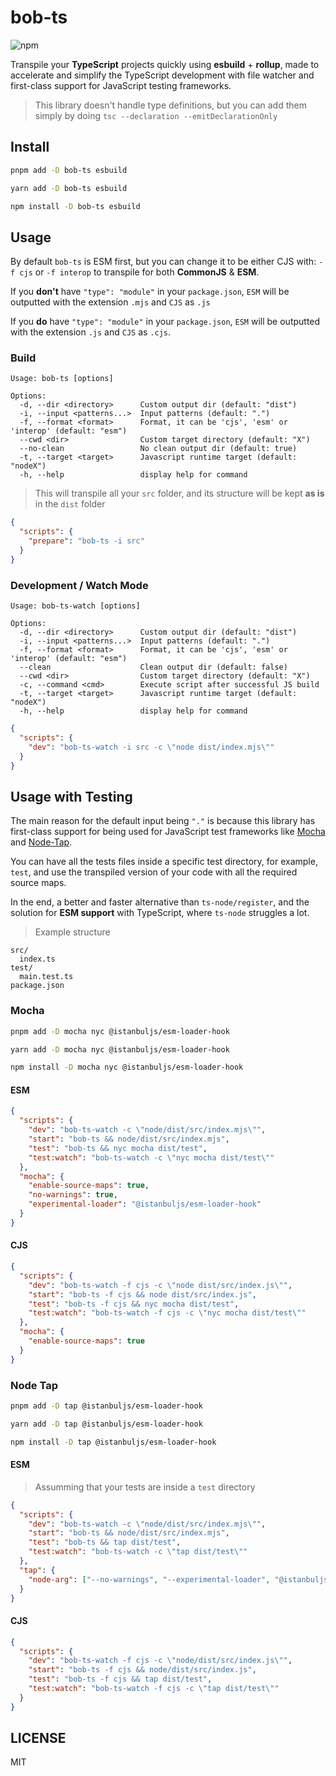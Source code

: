 # bob-ts

![npm](https://img.shields.io/npm/v/bob-ts)

Transpile your **TypeScript** projects quickly using **esbuild** + **rollup**, made to accelerate and simplify the TypeScript development with file watcher and first-class support for JavaScript testing frameworks.

> This library doesn't handle type definitions, but you can add them simply by doing `tsc --declaration --emitDeclarationOnly`

## Install

```sh
pnpm add -D bob-ts esbuild
```

```sh
yarn add -D bob-ts esbuild
```

```sh
npm install -D bob-ts esbuild
```

## Usage

By default `bob-ts` is ESM first, but you can change it to be either CJS with: `-f cjs` or `-f interop` to transpile for both **CommonJS** & **ESM**.

If you **don't** have `"type": "module"` in your `package.json`, `ESM` will be outputted with the extension `.mjs` and `CJS` as `.js`

If you **do** have `"type": "module"` in your `package.json`, `ESM` will be outputted with the extension `.js` and `CJS` as `.cjs`.

### Build

```
Usage: bob-ts [options]

Options:
  -d, --dir <directory>      Custom output dir (default: "dist")
  -i, --input <patterns...>  Input patterns (default: ".")
  -f, --format <format>      Format, it can be 'cjs', 'esm' or 'interop' (default: "esm")
  --cwd <dir>                Custom target directory (default: "X")
  --no-clean                 No clean output dir (default: true)
  -t, --target <target>      Javascript runtime target (default: "nodeX")
  -h, --help                 display help for command
```

> This will transpile all your `src` folder, and its structure will be kept **as is** in the `dist` folder

```json
{
  "scripts": {
    "prepare": "bob-ts -i src"
  }
}
```

### Development / Watch Mode

```
Usage: bob-ts-watch [options]

Options:
  -d, --dir <directory>      Custom output dir (default: "dist")
  -i, --input <patterns...>  Input patterns (default: ".")
  -f, --format <format>      Format, it can be 'cjs', 'esm' or 'interop' (default: "esm")
  --clean                    Clean output dir (default: false)
  --cwd <dir>                Custom target directory (default: "X")
  -c, --command <cmd>        Execute script after successful JS build
  -t, --target <target>      Javascript runtime target (default: "nodeX")
  -h, --help                 display help for command
```

```json
{
  "scripts": {
    "dev": "bob-ts-watch -i src -c \"node dist/index.mjs\""
  }
}
```

## Usage with Testing

The main reason for the default input being `"."` is because this library has first-class support for being used for JavaScript test frameworks like [Mocha](https://mochajs.org/) and [Node-Tap](https://node-tap.org/).

You can have all the tests files inside a specific test directory, for example, `test`, and use the transpiled version of your code with all the required source maps.

In the end, a better and faster alternative than `ts-node/register`, and the solution for **ESM support** with TypeScript, where `ts-node` struggles a lot.

> Example structure

```
src/
  index.ts
test/
  main.test.ts
package.json
```

### Mocha

```sh
pnpm add -D mocha nyc @istanbuljs/esm-loader-hook
```

```sh
yarn add -D mocha nyc @istanbuljs/esm-loader-hook
```

```sh
npm install -D mocha nyc @istanbuljs/esm-loader-hook
```

#### ESM

```json
{
  "scripts": {
    "dev": "bob-ts-watch -c \"node/dist/src/index.mjs\"",
    "start": "bob-ts && node/dist/src/index.mjs",
    "test": "bob-ts && nyc mocha dist/test",
    "test:watch": "bob-ts-watch -c \"nyc mocha dist/test\""
  },
  "mocha": {
    "enable-source-maps": true,
    "no-warnings": true,
    "experimental-loader": "@istanbuljs/esm-loader-hook"
  }
}
```

#### CJS

```json
{
  "scripts": {
    "dev": "bob-ts-watch -f cjs -c \"node dist/src/index.js\"",
    "start": "bob-ts -f cjs && node dist/src/index.js",
    "test": "bob-ts -f cjs && nyc mocha dist/test",
    "test:watch": "bob-ts-watch -f cjs -c \"nyc mocha dist/test\""
  },
  "mocha": {
    "enable-source-maps": true
  }
}
```

### Node Tap

```sh
pnpm add -D tap @istanbuljs/esm-loader-hook
```

```sh
yarn add -D tap @istanbuljs/esm-loader-hook
```

```sh
npm install -D tap @istanbuljs/esm-loader-hook
```

#### ESM

> Assumming that your tests are inside a `test` directory

```json
{
  "scripts": {
    "dev": "bob-ts-watch -c \"node/dist/src/index.mjs\"",
    "start": "bob-ts && node/dist/src/index.mjs",
    "test": "bob-ts && tap dist/test",
    "test:watch": "bob-ts-watch -c \"tap dist/test\""
  },
  "tap": {
    "node-arg": ["--no-warnings", "--experimental-loader", "@istanbuljs/esm-loader-hook"]
  }
}
```

#### CJS

```json
{
  "scripts": {
    "dev": "bob-ts-watch -f cjs -c \"node/dist/src/index.js\"",
    "start": "bob-ts -f cjs && node/dist/src/index.js",
    "test": "bob-ts -f cjs && tap dist/test",
    "test:watch": "bob-ts-watch -f cjs -c \"tap dist/test\""
  }
}
```

## LICENSE

MIT

